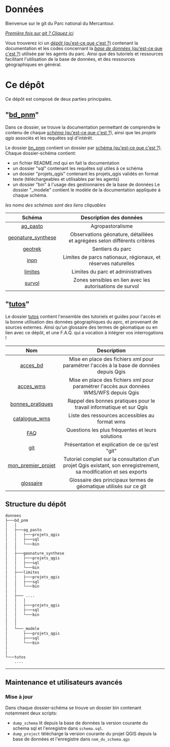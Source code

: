 # Données

Bienvenue sur le git du Parc national du Mercantour. 

_[Première fois sur git ? Cliquez ici](./tutos/git.md)_

Vous trouverez ici un [_dépôt_ (qu'est-ce que c'est ?)](./tutos/README.md#depot  "Un projet Qgis contient un ensemble de couches, les informations permettant de les représenter, ainsi que l'ensemble des paramètres conditionnant la réalisation de géotraitements.") 
contenant la documentation et les codes concernant la [_base de données_ (qu'est-ce que c'est ?)](./tutos/README.md#base-de-donnees "Au sens large, une base de donnée permet de stocker et de manipuler des données par des moyens informatiques") 
utilisée par les agents du parc. Ainsi que des tutoriels et ressources facilitant l'utilisation de la base de données, et des ressources géographiques en général.


# Ce dépôt


Ce dépôt est composé de deux parties principales.

 ## "[bd_pnm](./bd_pnm)"
  
Dans ce dossier, se trouve la documentation permettant de comprendre le contenu de chaque [_schéma_ (qu'est-ce que c'est ?](./tutos/README.md#schema "Un schéma est un sous-ensemble organisé d'une base de données")), 
ainsi que les _projets qgis_ associés et les requêtes sql d'intérêt.

Le dossier [bn_pnm](./bd_pnm) contient un dossier par [schéma (qu'est-ce que c'est ?)](./tutos/README.md#schema). Chaque dossier-schéma contient:
 - un fichier README.md qui en fait la documentation
 - un dossier "sql" contenant les requêtes sql utiles à ce schéma
 - un dossier "projets_qgis" contenant les projets_qgis validés en format texte (téléchargeables et utilisables par les agents)
 - un dossier "bin" à l'usage des gestionnaires de la base de données
 Le dossier "_modele" contient le modèle de la documentation appliquée à chaque schéma. 
 

_les noms des schémas sont des liens cliquables_

 |Schéma|Description des données|
 |:--:|:--:|
 |[ag_pasto](./bd_pnm/ag_pasto)|Agropastoralisme <!-- à compléter -->|
 |[geonature_synthese](./bd_pnm/geonature_synthese)|Observations géonature, détaillées <br > et agrégées selon différents critères|
 |[geotrek](./bd_pnm/geotrek)| Sentiers du parc|
 |[inpn](./bd_pnm/inpn)| Limites de parcs nationaux, régionaux, et réserves naturelles|
 |[limites](./bd_pnm/limites)| Limites du parc et administratives|
 |[survol](./bd_pnm/survol)| Zones sensibles en lien avec les autorisations de survol|


 ## "[tutos](./tutos)"
 
 Le dossier [tutos](./tutos) contient l'ensemble des tutoriels et guides pour l'accès et la bonne utilisation des données géographiques du aprc, et provenant de sources externes. Ainsi qu'un glossaire des 
termes de géomatique ou en lien avec ce dépôt, et une F.A.Q. qui a vocation à intégrer vos interrogations !

 |Nom|Description|
 |:--:|:--:|
 |[acces_bd](./tutos/acces_bd.md)| Mise en place des fichiers xml pour paramétrer l'accès à la base de données depuis Qgis|
 |[acces_wms](./tutos/acces_wms.md)|Mise en place des fichiers xml pour paramétrer l'accès aux données WMS/WFS depuis Qgis|
 |[bonnes_pratiques](./tutos/bonnes_pratiques.md)|Rappel des bonnes pratiques pour le travail informatique et sur Qgis|
 |[catalogue_wms](./tutos/catalogue_wms.md)|Liste des ressources accessibles au format wms |
 |[FAQ](./tutos/FAQ.md)| Questions les plus fréquentes et leurs solutions |
 |[git](./tutos/git.md)|Présentation et explication de ce qu'est "git"|
 |[mon_premier_projet](./tutos/mon_premier_projet.md)|Tutoriel complet sur la consultation d'un projet Qgis existant, son enregistrement, sa modification et ses exports|
 |[glossaire](./tutos/README.md)|Glossaire des principaux termes de géomatique utilisés sur ce git|



 
 ## Structure du dépôt

```bash
donnees
├───bd_pnm
│   │
│   ├───ag_pasto
│   │   ├───projets_qgis
│   │   ├───sql
│   │   └───bin
│   │
│   ├───geonature_synthese
│   │   ├───projets_qgis
│   │   ├───sql
│   │   └───bin
│   ├───limites
│   │   ├───projets_qgis
│   │   ├───sql
│   │   └───bin
│   │
│   ├─── ....
│   │   │
│   │   ├───projets_qgis
│   │   ├───sql
│   │   └───bin
│   │
│   │
│   └───_modele
│       ├───projets_qgis
│       ├───sql
│       └───bin
│ 
│ 
└───tutos
    ....
```


____
## Maintenance et utilisateurs avancés

### Mise à jour
Dans chaque dossier-schéma se trouve un dossier bin contenant notamment deux scripts:
 - `dump_schema` lit depuis la base de données la version courante du schema sql et l'enregistre dans `schema.sql`.  
 - `dump_project` télécharge la version courante du projet QGIS depuis la base de données et l'enregistre dans `nom_du_schema.qgs`
